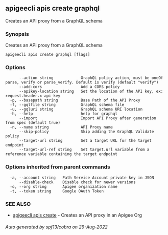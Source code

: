 ## apigeecli apis create graphql

Creates an API proxy from a GraphQL schema

### Synopsis

Creates an API proxy from a GraphQL schema

```
apigeecli apis create graphql [flags]
```

### Options

```
      --action string            GraphQL policy action, must be oneOf parse, verify or parse_verify. Default is verify (default "verify")
      --add-cors                 Add a CORS policy
      --apikey-location string   Set the location of the API key, ex: request.header.x-api-key
  -p, --basepath string          Base Path of the API Proxy
  -f, --gqlfile string           GraphQL schema file
  -u, --gqluri string            GraphQL schema URI location
  -h, --help                     help for graphql
      --import                   Import API Proxy after generation from spec (default true)
  -n, --name string              API Proxy name
      --skip-policy              Skip adding the GraphQL Validate policy
      --target-url string        Set a target URL for the target endpoint
      --target-url-ref string    Set target.url variable from a reference variable containing the target endpoint
```

### Options inherited from parent commands

```
  -a, --account string   Path Service Account private key in JSON
      --disable-check    Disable check for newer versions
  -o, --org string       Apigee organization name
  -t, --token string     Google OAuth Token
```

### SEE ALSO

* [apigeecli apis create](apigeecli_apis_create.md)	 - Creates an API proxy in an Apigee Org

###### Auto generated by spf13/cobra on 29-Aug-2022
